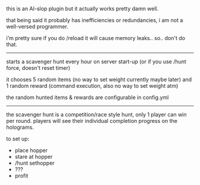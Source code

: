 this is an AI-slop plugin but it actually works pretty damn well.

that being said it probably has inefficiencies or redundancies, i am not a well-versed programmer.

i'm pretty sure if you do /reload it will cause memory leaks.. so.. don't do that.

---------------------------------------

starts a scavenger hunt every hour on server start-up (or if you use /hunt force, doesn't reset timer)

it chooses 5 random items (no way to set weight currently maybe later) and 1 random reward (command execution, also no way to set weight atm) 

the random hunted items & rewards are configurable in config.yml

----------------------------------------

the scavenger hunt is a competition/race style hunt, only 1 player can win per round. players will see their individual completion progress on the holograms.

to set up:
- place hopper
- stare at hopper
- /hunt sethopper
- ???
- profit
